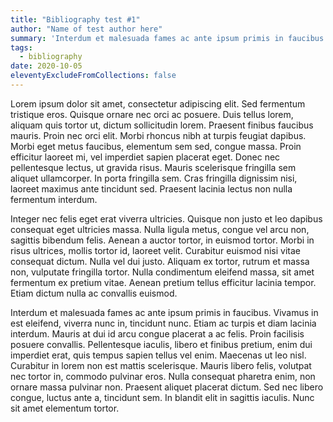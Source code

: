 ```yaml
---
title: "Bibliography test #1"
author: "Name of test author here"
summary: 'Interdum et malesuada fames ac ante ipsum primis in faucibus. Vivamus in est eleifend, viverra nunc in, tincidunt nunc. Etiam ac turpis et diam lacinia interdum. Mauris at dui id arcu congue placerat a ac felis. Proin facilisis posuere convallis. Pellentesque iaculis, libero et finibus pretium, enim dui imperdiet erat, quis tempus sapien tellus vel enim. Maecenas ut leo nisl.'
tags:
  - bibliography
date: 2020-10-05
eleventyExcludeFromCollections: false
---
```



Lorem ipsum dolor sit amet, consectetur adipiscing elit. Sed fermentum tristique eros. Quisque ornare nec orci ac posuere. Duis tellus lorem, aliquam quis tortor ut, dictum sollicitudin lorem. Praesent finibus faucibus mauris. Proin nec orci elit. Morbi rhoncus nibh at turpis feugiat dapibus. Morbi eget metus faucibus, elementum sem sed, congue massa. Proin efficitur laoreet mi, vel imperdiet sapien placerat eget. Donec nec pellentesque lectus, ut gravida risus. Mauris scelerisque fringilla sem aliquet ullamcorper. In porta fringilla sem. Cras fringilla dignissim nisi, laoreet maximus ante tincidunt sed. Praesent lacinia lectus non nulla fermentum interdum.

Integer nec felis eget erat viverra ultricies. Quisque non justo et leo dapibus consequat eget ultricies massa. Nulla ligula metus, congue vel arcu non, sagittis bibendum felis. Aenean a auctor tortor, in euismod tortor. Morbi in risus ultrices, mollis tortor id, laoreet velit. Curabitur euismod nisi vitae consequat dictum. Nulla vel dui justo. Aliquam ex tortor, rutrum et massa non, vulputate fringilla tortor. Nulla condimentum eleifend massa, sit amet fermentum ex pretium vitae. Aenean pretium tellus efficitur lacinia tempor. Etiam dictum nulla ac convallis euismod.

Interdum et malesuada fames ac ante ipsum primis in faucibus. Vivamus in est eleifend, viverra nunc in, tincidunt nunc. Etiam ac turpis et diam lacinia interdum. Mauris at dui id arcu congue placerat a ac felis. Proin facilisis posuere convallis. Pellentesque iaculis, libero et finibus pretium, enim dui imperdiet erat, quis tempus sapien tellus vel enim. Maecenas ut leo nisl. Curabitur in lorem non est mattis scelerisque. Mauris libero felis, volutpat nec tortor in, commodo pulvinar eros. Nulla consequat pharetra enim, non ornare massa pulvinar non. Praesent aliquet placerat dictum. Sed nec libero congue, luctus ante a, tincidunt sem. In blandit elit in sagittis iaculis. Nunc sit amet elementum tortor.